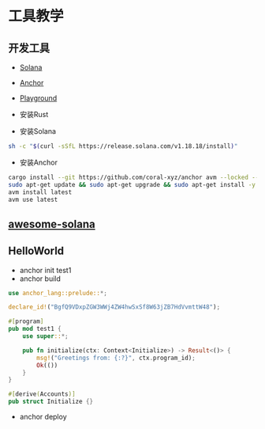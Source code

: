 # 工具教学

## 开发工具

* [Solana](https://docs.solanalabs.com/cli/install)
* [Anchor](https://www.anchor-lang.com/)
* [Playground](https://beta.solpg.io/)

* 安装Rust
* 安装Solana

```sh
sh -c "$(curl -sSfL https://release.solana.com/v1.18.18/install)"
```

* 安装Anchor

```sh
cargo install --git https://github.com/coral-xyz/anchor avm --locked --force
sudo apt-get update && sudo apt-get upgrade && sudo apt-get install -y pkg-config build-essential libudev-dev libssl-dev
avm install latest
avm use latest
```

## [awesome-solana](https://github.com/avareum/awesome-solana)

<DocsAD/>

## HelloWorld

* anchor init test1
* anchor build

```rust
use anchor_lang::prelude::*;

declare_id!("BgfQ9VDxpZGW3WWj4ZW4hwSxSf8W63jZB7HdVvmttW48");

#[program]
pub mod test1 {
    use super::*;

    pub fn initialize(ctx: Context<Initialize>) -> Result<()> {
        msg!("Greetings from: {:?}", ctx.program_id);
        Ok(())
    }
}

#[derive(Accounts)]
pub struct Initialize {}
```

* anchor deploy
